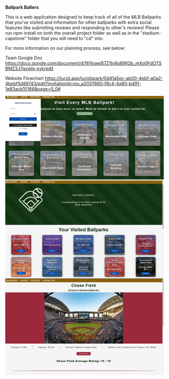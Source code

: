 **Ballpark Ballers**

This is a web application designed to keep track of all of the MLB Ballparks that you've visited and information for other ballparks with extra social features like submitting reviews and responding to other's reviews!
Please run npm install on both the overall project folder as well as in the "stadium-capstone" folder that you will need to "cd" into.

For more information on our planning process, see below:

Team Google Doc
https://docs.google.com/document/d/161InawB7Z1tn8oBWDb_mXo0FdOTSBMZ3J7qxwts-xyk/edit

Website Flowchart
https://lucid.app/lucidspark/0d41a5ec-ab00-4eb1-a0a2-4bebf5d89743/edit?invitationId=inv_a2037660-f9c4-4a80-b491-1e83acb10166&page=0_0#

![Screenshot-1](https://github.com/ctramel14/Stadium-capstone/blob/main/stadium-capstone/src/assets/Screenshot-1-readme.png "Screenshot-1-readme.png")
![Screenshot-2](https://github.com/ctramel14/Stadium-capstone/blob/main/stadium-capstone/src/assets/Screenshot-2-readme.png "Screenshot-2-readme.png")
![Screenshot-3](https://github.com/ctramel14/Stadium-capstone/blob/main/stadium-capstone/src/assets/Screenshot-3-readme.png "Screenshot-3-readme.png")
